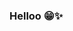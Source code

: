### Helloo 😁✨


<!--<img align="left" alt="GIF" height="300px" src="https://github.com/UdithaIshan/UdithaIshan/blob/master/assets/giphy.gif" />-->
<br>
<br>

<!--
**UdithaIshan/UdithaIshan** is a ✨ _special_ ✨ repository because its `README.md` (this file) appears on your GitHub profile.

Here are some ideas to get you started:

- 🔭 I’m currently working on ...
- 🌱 I’m currently learning ...
- 👯 I’m looking to collaborate on ...
- 🤔 I’m looking for help with ...
- 💬 Ask me about ...
- 📫 How to reach me: ...
- 😄 Pronouns: ...
- ⚡ Fun fact: ...
-->

<!--## My stats 📊-->
<!-- [![Top Langs](https://github-readme-stats.vercel.app/api/top-langs/?username=UdithaIshan&show_icons=true)](https://github.com/anuraghazra/github-readme-stats) -->

<!--[![Top Langs](https://github-readme-stats.vercel.app/api/top-langs/?username=UdithaIshan&exclude_repo=Todo-WebApp&layout=compact)](https://github.com/UdithaIshan/github-readme-stats)-->
<!--[![Anurag's github stats](https://github-readme-stats.vercel.app/api?username=UdithaIshan&show_icons=true)](https://github.com/UdithaIshan/github-readme-stats)-->
<!--#### Stats:chart_with_upwards_trend: 
[![Anurag's github stats](https://github-readme-stats.vercel.app/api?username=UdithaIshan&show_icons=true)](https://github.com/anuraghazra/github-readme-stats)-->

<br>
<br>

<!--## Hii-->
<!--
- 🔭 I’m currently working on [Sindu Music Player](https://github.com/UdithaIshan/sindu) 🎶 -->
<br><br><br> 

<!-- ![](https://komarev.com/ghpvc/?username=UdithaIshan&style=plastic&color=blueviolet) -->
